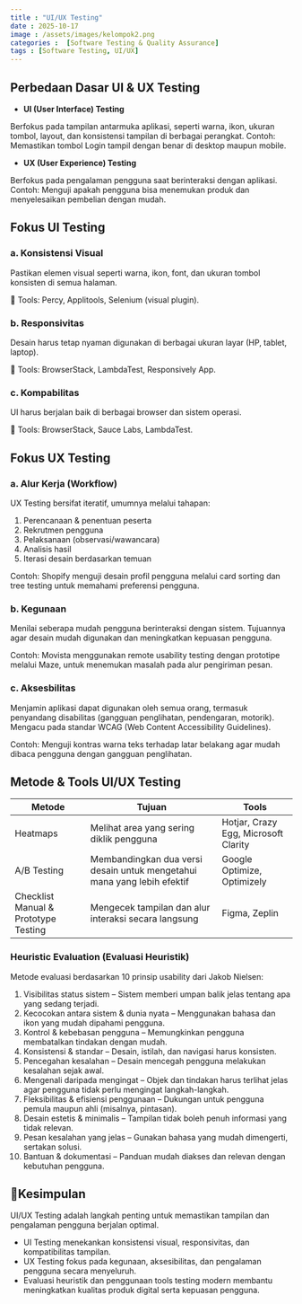```yaml
---
title : "UI/UX Testing"
date : 2025-10-17 
image : /assets/images/kelompok2.png
categories :  [Software Testing & Quality Assurance]
tags : [Software Testing, UI/UX]
---
```


## Perbedaan Dasar UI & UX Testing

- **UI (User Interface) Testing** 

Berfokus pada tampilan antarmuka aplikasi, seperti warna, ikon, ukuran tombol, layout, dan konsistensi tampilan di berbagai perangkat.
Contoh: Memastikan tombol Login tampil dengan benar di desktop maupun mobile.

- **UX (User Experience) Testing** 

Berfokus pada pengalaman pengguna saat berinteraksi dengan aplikasi.
Contoh: Menguji apakah pengguna bisa menemukan produk dan menyelesaikan pembelian dengan mudah.

## Fokus UI Testing

### a. Konsistensi Visual

Pastikan elemen visual seperti warna, ikon, font, dan ukuran tombol konsisten di semua halaman.

🧪 Tools: Percy, Applitools, Selenium (visual plugin).

### b. Responsivitas

Desain harus tetap nyaman digunakan di berbagai ukuran layar (HP, tablet, laptop).

🧪 Tools: BrowserStack, LambdaTest, Responsively App.

### c. Kompabilitas

UI harus berjalan baik di berbagai browser dan sistem operasi.

🧪 Tools: BrowserStack, Sauce Labs, LambdaTest.

## Fokus UX Testing

### a. Alur Kerja (Workflow)

UX Testing bersifat iteratif, umumnya melalui tahapan:
1. Perencanaan & penentuan peserta
2. Rekrutmen pengguna
3. Pelaksanaan (observasi/wawancara)
4. Analisis hasil
5. Iterasi desain berdasarkan temuan

Contoh:
Shopify menguji desain profil pengguna melalui card sorting dan tree testing untuk memahami preferensi pengguna.

### b. Kegunaan 
Menilai seberapa mudah pengguna berinteraksi dengan sistem.
Tujuannya agar desain mudah digunakan dan meningkatkan kepuasan pengguna.

Contoh:
Movista menggunakan remote usability testing dengan prototipe melalui Maze, untuk menemukan masalah pada alur pengiriman pesan.

### c. Aksesbilitas 

Menjamin aplikasi dapat digunakan oleh semua orang, termasuk penyandang disabilitas (gangguan penglihatan, pendengaran, motorik). Mengacu pada standar WCAG (Web Content Accessibility Guidelines).

Contoh:
Menguji kontras warna teks terhadap latar belakang agar mudah dibaca pengguna dengan gangguan penglihatan.

## Metode & Tools UI/UX Testing

| Metode | Tujuan | Tools | 
|----|------|------|
| Heatmaps  |Melihat area yang sering diklik pengguna | Hotjar, Crazy Egg, Microsoft Clarity | 
| A/B Testing  | Membandingkan dua versi desain untuk mengetahui mana yang lebih efektif | Google Optimize, Optimizely | 
| Checklist Manual & Prototype Testing  | Mengecek tampilan dan alur interaksi secara langsung | Figma, Zeplin |

### Heuristic Evaluation (Evaluasi Heuristik)

Metode evaluasi berdasarkan 10 prinsip usability dari Jakob Nielsen:
1. Visibilitas status sistem – Sistem memberi umpan balik jelas tentang apa yang sedang terjadi.
2. Kecocokan antara sistem & dunia nyata – Menggunakan bahasa dan ikon yang mudah dipahami pengguna.
3. Kontrol & kebebasan pengguna – Memungkinkan pengguna membatalkan tindakan dengan mudah.
4. Konsistensi & standar – Desain, istilah, dan navigasi harus konsisten.
5. Pencegahan kesalahan – Desain mencegah pengguna melakukan kesalahan sejak awal.
6. Mengenali daripada mengingat – Objek dan tindakan harus terlihat jelas agar pengguna tidak perlu mengingat langkah-langkah.
7. Fleksibilitas & efisiensi penggunaan – Dukungan untuk pengguna pemula maupun ahli (misalnya, pintasan).
8. Desain estetis & minimalis – Tampilan tidak boleh penuh informasi yang tidak relevan.
9. Pesan kesalahan yang jelas – Gunakan bahasa yang mudah dimengerti, sertakan solusi.
10. Bantuan & dokumentasi – Panduan mudah diakses dan relevan dengan kebutuhan pengguna.

## 📘Kesimpulan 

UI/UX Testing adalah langkah penting untuk memastikan tampilan dan pengalaman pengguna berjalan optimal.
- UI Testing menekankan konsistensi visual, responsivitas, dan kompatibilitas tampilan.
- UX Testing fokus pada kegunaan, aksesibilitas, dan pengalaman pengguna secara menyeluruh.
- Evaluasi heuristik dan penggunaan tools testing modern membantu meningkatkan kualitas produk digital serta kepuasan pengguna.